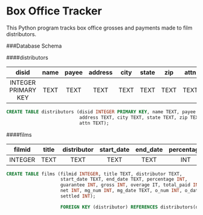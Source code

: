 # Box Office Tracker
This Python program tracks box office grosses and payments made to film
distributors.

###Database Schema

####distributors

| disid | name | payee | address | city | state | zip | attn |
|:-----:|:----:|:-----:|:-------:|:----:|:-----:|:---:|:----:|
| INTEGER PRIMARY KEY | TEXT | TEXT | TEXT | TEXT | TEXT | TEXT | TEXT |

```sql
CREATE TABLE distributors (disid INTEGER PRIMARY KEY, name TEXT, payee TEXT,
                           address TEXT, city TEXT, state TEXT, zip TEXT,
                           attn TEXT);
```

####films

| filmid | title | distributor | start_date | end_date | percentage | guarantee | gross | overage | total_paid | net | mg_num | mg_date | o_num | o_date | posted | settled |
|:-:|:-:|:-:|:-:|:-:|:-:|:-:|:-:|:-:|:-:|:-:|:-:|:-:|:-:|:-:|:-:|:-:|
|INTEGER | TEXT | TEXT | TEXT | TEXT | INT | INT | INT | INT | INT | INT | INT | TEXT | INT | TEXT | INT | INT

```sql
CREATE TABLE films (filmid INTEGER, title TEXT, distributor TEXT,
                    start_date TEXT, end_date TEXT, percentage INT,
                    guarantee INT, gross INT, overage IT, total_paid INT,
                    net INT, mg_num INT, mg_date TEXT, o_num INT, o_date TEXT, posted INT,
                    settled INT);

                    FOREIGN KEY (distributor) REFERENCES distributors(disid));
```
